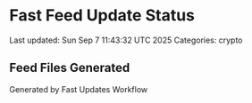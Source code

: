 # Fast Feed Update Status
Last updated: Sun Sep  7 11:43:32 UTC 2025
Categories: crypto

## Feed Files Generated

Generated by Fast Updates Workflow
